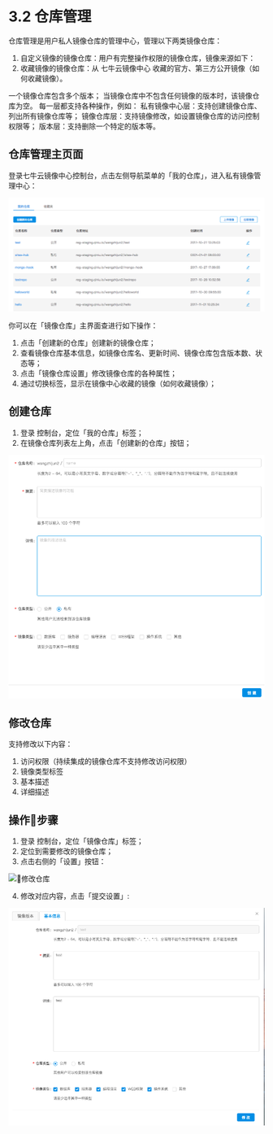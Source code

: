 # 3.2 仓库管理
仓库管理是用户私人镜像仓库的管理中心，管理以下两类镜像仓库：
1. 自定义镜像的镜像仓库：用户有完整操作权限的镜像仓库，镜像来源如下：
2. 收藏镜像的镜像仓库：从 七牛云镜像中心 收藏的官方、第三方公开镜像（如何收藏镜像）。

一个镜像仓库包含多个版本；
当镜像仓库中不包含任何镜像的版本时，该镜像仓库为空。 每一层都支持各种操作，例如：
私有镜像中心层：支持创建镜像仓库、列出所有镜像仓库等；
镜像仓库层：支持镜像修改，如设置镜像仓库的访问控制权限等；
版本层：支持删除一个特定的版本等。

## 仓库管理主页面
登录七牛云镜像中心控制台，点击左侧导航菜单的「我的仓库」，进入私有镜像管理中心：

![镜像仓库管理主页面](_figures/user-guide/user-repo-mgr.png)

你可以在「镜像仓库」主界面查进行如下操作：
1. 点击「创建新的仓库」创建新的镜像仓库；
2. 查看镜像仓库基本信息，如镜像仓库名、更新时间、镜像仓库包含版本数、状态等；
3. 点击「镜像仓库设置」修改镜像仓库的各种属性；
4. 通过切换标签，显示在镜像中心收藏的镜像（如何收藏镜像）；

## 创建仓库
1. 登录 控制台，定位「我的仓库」标签；
2. 在镜像仓库列表左上角，点击「创建新的仓库」按钮；

![创建新的仓库](_figures/user-guide/repo-create.png)

## 修改仓库
支持修改以下内容：
1. 访问权限（持续集成的镜像仓库不支持修改访问权限）
2. 镜像类型标签
3. 基本描述
4. 详细描述

## 操作步骤
1. 登录 控制台，定位「镜像仓库」标签；
2. 定位到需要修改的镜像仓库；
3. 点击右侧的「设置」按钮：

![修改仓库](_figures/user-guide/repo-update-entry.png)

4. 修改对应内容，点击「提交设置」:

![修改仓库](_figures/user-guide/repo-update.png)